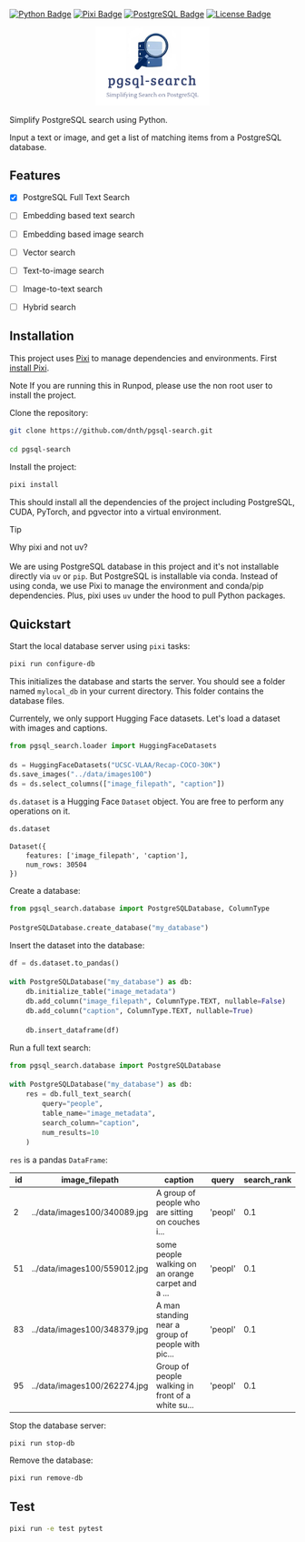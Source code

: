[![Python Badge](https://img.shields.io/badge/Python-≥3.10-3776AB?style=for-the-badge&logo=python&logoColor=white)](https://www.python.org/)
[![Pixi Badge](https://img.shields.io/badge/🔌_Powered_by-Pixi-yellow?style=for-the-badge)](https://pixi.sh)
[![PostgreSQL Badge](https://img.shields.io/badge/PostgreSQL-≤16-4169E1?style=for-the-badge&logo=postgresql&logoColor=white)](https://www.postgresql.org/)
[![License Badge](https://img.shields.io/badge/License-Apache%202.0-green.svg?style=for-the-badge&logo=apache&logoColor=white)](https://github.com/prefix-dev/pgsql-search/blob/main/LICENSE)


<div align="center">
<img src="https://github.com/dnth/pgsql-search/blob/main/assets/logo.png" alt="pgsql-search" width="200">
</div>

Simplify PostgreSQL search using Python.


Input a text or image, and get a list of matching items from a PostgreSQL database.

## Features
- [X] PostgreSQL Full Text Search
- [ ] Embedding based text search
- [ ] Embedding based image search
- [ ] Vector search
- [ ] Text-to-image search
- [ ] Image-to-text search
- [ ] Hybrid search


## Installation
This project uses [Pixi](https://prefix.dev/) to manage dependencies and environments. 
First [install Pixi](https://pixi.sh/latest/). 

Note
If you are running this in Runpod, please use the non root user to install the project.

Clone the repository:

```bash
git clone https://github.com/dnth/pgsql-search.git

cd pgsql-search
```

Install the project:

```bash
pixi install
```

This should install all the dependencies of the project including PostgreSQL, CUDA, PyTorch, and pgvector into a virtual environment.


> [!TIP]
> Why pixi and not uv? \
> \
> We are using PostgreSQL database in this project and it's not installable directly via `uv` or `pip`. But PostgreSQL is installable via conda.
> Instead of using conda, we use Pixi to manage the environment and conda/pip dependencies. Plus, pixi uses `uv` under the hood to pull Python packages.

## Quickstart

Start the local database server using `pixi` tasks:

```bash
pixi run configure-db
```

This initializes the database and starts the server. You should see a folder named `mylocal_db` in your current directory. This folder contains the database files.


Currentely, we only support Hugging Face datasets. Let's load a dataset with images and captions.

```python
from pgsql_search.loader import HuggingFaceDatasets

ds = HuggingFaceDatasets("UCSC-VLAA/Recap-COCO-30K")
ds.save_images("../data/images100")
ds = ds.select_columns(["image_filepath", "caption"])
```

`ds.dataset` is a Hugging Face `Dataset` object. You are free to perform any operations on it.

```python
ds.dataset
```

```
Dataset({
    features: ['image_filepath', 'caption'],
    num_rows: 30504
})
```

Create a database:

```python
from pgsql_search.database import PostgreSQLDatabase, ColumnType

PostgreSQLDatabase.create_database("my_database")
```

Insert the dataset into the database:

```python
df = ds.dataset.to_pandas()

with PostgreSQLDatabase("my_database") as db:
    db.initialize_table("image_metadata")
    db.add_column("image_filepath", ColumnType.TEXT, nullable=False)
    db.add_column("caption", ColumnType.TEXT, nullable=True)

    db.insert_dataframe(df)
```

Run a full text search:

```python
from pgsql_search.database import PostgreSQLDatabase

with PostgreSQLDatabase("my_database") as db:
    res = db.full_text_search(
        query="people", 
        table_name="image_metadata", 
        search_column="caption", 
        num_results=10
    )
```

`res` is a pandas `DataFrame`:

| id | image_filepath | caption | query | search_rank |
|----|----------------|---------|-------|-------------|
| 2 | ../data/images100/340089.jpg | A group of people who are sitting on couches i... | 'peopl' | 0.1 |
| 51 | ../data/images100/559012.jpg | some people walking on an orange carpet and a ... | 'peopl' | 0.1 |
| 83 | ../data/images100/348379.jpg | A man standing near a group of people with pic... | 'peopl' | 0.1 |
| 95 | ../data/images100/262274.jpg | Group of people walking in front of a white su... | 'peopl' | 0.1 |

Stop the database server:

```bash
pixi run stop-db
```

Remove the database:

```bash
pixi run remove-db
```

## Test

```bash
pixi run -e test pytest
```

